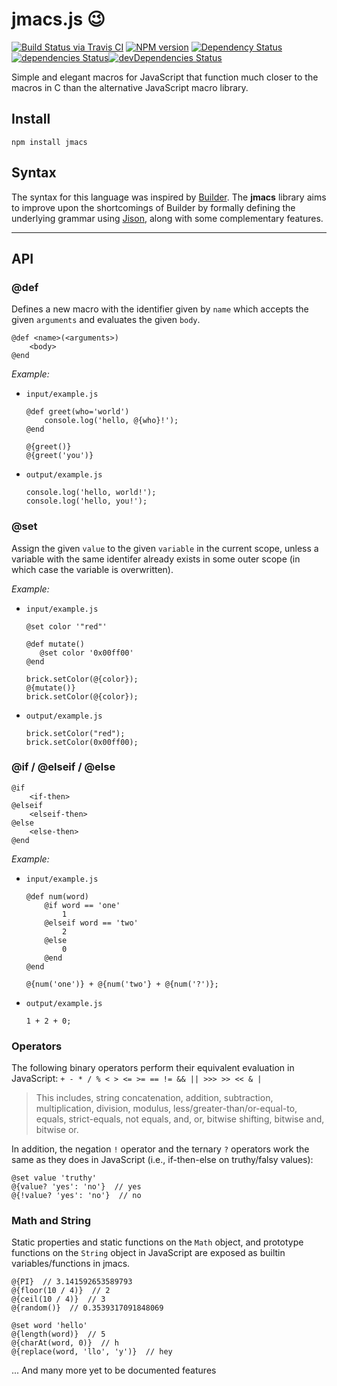 # jmacs.js 😉
[![Build Status via Travis CI](https://travis-ci.org/blake-regalia/jmacs.js.png?branch=master)](https://travis-ci.org/blake-regalia/jmacs.js)
[![NPM version](https://img.shields.io/npm/v/jmacs.svg)](https://www.npmjs.com/package/jmacs)
[![Dependency Status](https://david-dm.org/blake-regalia/jmacs.js.svg)](https://david-dm.org/blake-regalia/jmacs.js)
[![dependencies Status](https://david-dm.org/blake-regalia/jmacs.js/dev-status.svg)](https://david-dm.org/blake-regalia/jmacs.js?type=dev)[![devDependencies Status](https://david-dm.org/blake-regalia/jmacs.js/dev-status.svg)](https://david-dm.org/blake-regalia/jmacs.js?type=dev)

Simple and elegant macros for JavaScript that function much closer to the macros in C than the alternative JavaScript macro library.

## Install
`npm install jmacs`

## Syntax
The syntax for this language was inspired by [Builder](https://github.com/electricimp/Builder). The **jmacs** library aims to improve upon the shortcomings of Builder by formally defining the underlying grammar using [Jison](https://github.com/zaach/jison), along with some complementary features.

----
## API


### @def
Defines a new macro with the identifier given by `name` which accepts the given `arguments` and evaluates the given `body`.
```
@def <name>(<arguments>)
	<body>
@end
```

*Example:*
 - `input/example.js`
	```
	@def greet(who='world')
		console.log('hello, @{who}!');
	@end
	
	@{greet()}
	@{greet('you')}
	```

 - `output/example.js`
	```
	console.log('hello, world!');
	console.log('hello, you!');
	```


### @set
Assign the given `value` to the given `variable` in the current scope, unless a variable with the same identifer already exists in some outer scope (in which case the variable is overwritten).

*Example:*
 - `input/example.js`
	 ```
	 @set color '"red"'
	 
	 @def mutate()
		@set color '0x00ff00'
	 @end
	 
	 brick.setColor(@{color});
	 @{mutate()}
	 brick.setColor(@{color});
	 ```

 - `output/example.js`
	 ```
	 brick.setColor("red");
	 brick.setColor(0x00ff00);
	 ```

### @if  /  @elseif  /  @else
```
@if
	<if-then>
@elseif
	<elseif-then>
@else
	<else-then>
@end
```

*Example:*
 - `input/example.js`
	```
	@def num(word)
		@if word == 'one'
			1
		@elseif word == 'two'
			2
		@else
			0
		@end
	@end
	
	@{num('one')} + @{num('two'} + @{num('?')};
	```

 - `output/example.js`
	```
	1 + 2 + 0;
	```

### Operators
The following binary operators perform their equivalent evaluation in JavaScript:
`+ - * / % < > <= >= == != && || >>> >> << & |`
> This includes, string concatenation, addition, subtraction, multiplication, division, modulus, less/greater-than/or-equal-to, equals, strict-equals, not equals, and, or, bitwise shifting, bitwise and, bitwise or.

In addition, the negation `!` operator and the ternary `?` operators work the same as they does in JavaScript (i.e., if-then-else on truthy/falsy values):
```
@set value 'truthy'
@{value? 'yes': 'no'}  // yes
@{!value? 'yes': 'no'}  // no
```

### Math and String
Static properties and static functions on the `Math` object, and prototype functions on the `String` object in JavaScript are exposed as builtin variables/functions in jmacs.

```
@{PI}  // 3.141592653589793
@{floor(10 / 4)}  // 2
@{ceil(10 / 4)}  // 3
@{random()}  // 0.3539317091848069

@set word 'hello'
@{length(word)}  // 5
@{charAt(word, 0)}  // h
@{replace(word, 'llo', 'y')}  // hey
```

... And many more yet to be documented features
